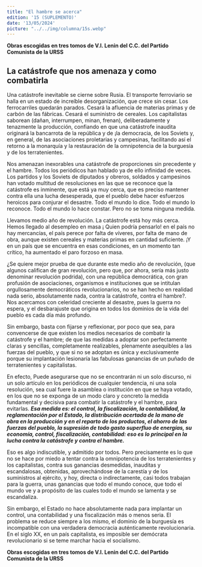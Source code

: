 ```yaml
---
title: "El hambre se acerca"
edition: '15 (SUPLEMENTO)'
date: '13/05/2024'
picture: "../../img/columna/15s.webp"
---
```

**Obras escogidas en tres tomos de V.I. Lenin del C.C. del Partido Comunista de la URSS**

## La catástrofe que nos amenaza y como combatirla

Una catástrofe inevitable se cierne sobre Rusia. El transporte ferroviario se halla en un estado de increíble desorganización, que crece sin cesar. Los ferrocarriles quedarán parados. Cesará la afluencia de materias primas y de carbón de las fábricas. Cesará el suministro de cereales. Los capitalistas saborean (dañan, interrumpen, minan, frenan), deliberadamente y tenazmente la producción, confiando en que una catástrofe inaudita originará la bancarrota de la república y de ¡la democracia, de los Soviets y, en general, de las asociaciones proletarias y campesinas, facilitando así el retorno a la monarquía y la restauración de la omnipotencia de la burguesía y de los terratenientes.

Nos amenazan inexorables una catástrofe de proporciones sin precedente y el hambre. Todos los periódicos han hablado ya de ello infinidad de veces. Los partidos y los Soviets de diputados y obreros, soldados y campesinos han votado multitud de resoluciones en las que se reconoce que la catástrofe es inminente, que está ya muy cerca, que es preciso mantener contra ella una lucha desesperada, que el pueblo debe hacer esfuerzos heroicos para conjurar el desastre. Todo el mundo lo dice. Todo el mundo lo reconoce. Todo el mundo lo hace constar. Pero no se toma ninguna medida.

Llevamos medio año de revolución. La catástrofe está hoy más cerca. Hemos llegado al desempleo en masa ¡ Quien podría pensarlo! en el país no hay mercancías, el país perece por falta de víveres, por falta de mano de obra, aunque existen cereales y materias primas en cantidad suficiente. ¡Y en un país que se encuentra en esas condiciones, en un momento tan crítico, ha aumentado el paro forzoso en masa.

¿Se quiere mejor prueba de que durante este medio año de revolución, (que algunos califican de gran revolución, pero que,  por ahora, sería más justo denominar revolución podrida), con una república   democrática, con gran profusión de asociaciones, organismos e instituciones que se intitulan orgullosamente democráticos revolucionarios, no se han hecho en realidad  nada serio, absolutamente nada, contra la catástrofe, contra el hambre?. Nos acercamos con celeridad creciente al desastre, pues la guerra no espera, y el desbarajuste que origina en todos los dominios de la vida del pueblo es cada día más profundo.

Sin embargo, basta con fijarse y reflexionar, por poco que sea, para convencerse de que existen los medios necesarios de combatir la catástrofe y el hambre; de que las medidas a adoptar son perfectamente claras y sencillas, completamente realizables, plenamente asequibles a las fuerzas del pueblo, y que si no se adoptan es única y exclusivamente porque su implantación lesionaría  las fabulosas ganancias de un puñado de terratenientes y capitalistas.

En efecto, Puede asegurarse que no se encontrarán ni un solo discurso, ni un solo artículo en los periódicos de cualquier tendencia, ni una sola resolución, sea cual fuere la asamblea o institución en que se haya votado, en los que no se exponga de un modo claro y concreto la medida fundamental y decisiva para combatir la catástrofe y el hambre, para evitarlas. _**Esa medida es:  el control, la fiscalización, la contabilidad, la reglamentación por el Estado, la distribución acertada de la mano de obra en la producción y en el reparto de los productos, el ahorro de las fuerzas del pueblo, la supresión de todo gasto superfluo de energías, su economía, control, fiscalización, contabilidad: eso es lo principal en la lucha contra la catástrofe y contra el hambre.**_

Eso es algo indiscutible, y admitido por todos. Pero precisamente es lo que no se hace por miedo a tentar contra la omnipotencia de los terratenientes y los capitalistas, contra sus ganancias desmedidas, inauditas y escandalosas, obtenidas, aprovechándose de la carestía y de los suministros al ejército, y hoy, directa o indirectamente, casi todos trabajan para la guerra, unas ganancias que todo el mundo conoce, que todo el mundo ve y a propósito de las cuales todo el mundo se lamenta y se escandaliza.

Sin embargo, el Estado no hace absolutamente nada para implantar un control, una contabilidad y una fiscalización más o menos seria. El problema se reduce siempre a los mismo, el dominio de la burguesía es incompatible con una verdadera democracia auténticamente revolucionaria. En el siglo XX, en un país capitalista, es imposible ser demócrata revolucionario si se teme marchar hacia el socialismo.

**Obras escogidas en tres tomos de V.I. Lenin del C.C. del Partido Comunista de la URSS**
